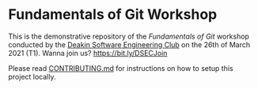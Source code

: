 # Fundamentals of Git Workshop

This is the demonstrative repository of the _Fundamentals of Git_ workshop conducted by the [Deakin Software
Engineering Club](https://github.com/DeakinSEC) on the 26th of March 2021 (T1). Wanna join us? https://bit.ly/DSECJoin

Please read [CONTRIBUTING.md](./CONTRIBUTING.md) for instructions on how to setup this project locally.

<!-- TODO: @RavinduL Update README.md with link to the video recording -->
